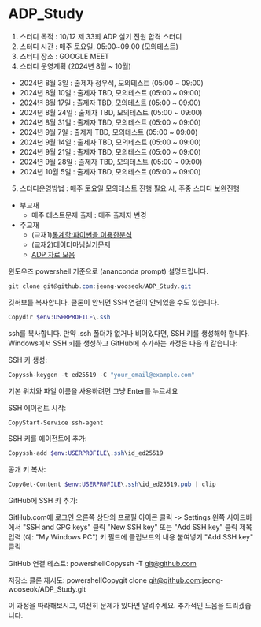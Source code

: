 # ADP_Study

1. 스터디 목적 : 10/12 제 33회 ADP 실기 전원 합격 스터디
2. 스터디 시간 : 매주 토요일, 05:00~09:00 (모의테스트)
3. 스터디 장소 : GOOGLE MEET
4. 스터디 운영계획 (2024년 8월 ~ 10월)
- 2024년 8월 3일 : 출제자 정우석, 모의테스트 (05:00 ~ 09:00)
- 2024년 8월 10일 : 출제자 TBD, 모의테스트 (05:00 ~ 09:00)
- 2024년 8월 17일 : 출제자 TBD, 모의테스트 (05:00 ~ 09:00)
- 2024년 8월 24일 : 출제자 TBD, 모의테스트 (05:00 ~ 09:00)
- 2024년 8월 31일 : 출제자 TBD, 모의테스트 (05:00 ~ 09:00)
- 2024년 9월 7일 : 출제자 TBD, 모의테스트 (05:00 ~ 09:00)
- 2024년 9월 14일 : 출제자 TBD, 모의테스트 (05:00 ~ 09:00)
- 2024년 9월 21일 : 출제자 TBD, 모의테스트 (05:00 ~ 09:00)
- 2024년 9월 28일 : 출제자 TBD, 모의테스트 (05:00 ~ 09:00)
- 2024년 10월 5일 : 출제자 TBD, 모의테스트 (05:00 ~ 09:00)

5. 스터디운영방법 : 매주 토요일 모의테스트 진행
                  필요 시, 주중 스터디 보완진행
- 부교재 
	+ 매주 테스트문제 출제 : 매주 출제자 변경
- 주교재 
	+ (교재1)[통계학:파이썬을 이용한분석](https://ridibooks.com/books/754039038?_s=search&_q=%ED%86%B5%EA%B3%84%ED%95%99%3A%ED%8C%8C%EC%9D%B4%EC%8D%AC%EC%9D%84+%EC%9D%B4%EC%9A%A9%ED%95%9C%EB%B6%84%EC%84%9D&_rdt_sid=search&_rdt_idx=0)
	+ (교재2)[데이터마님실기문제](https://www.datamanim.com/dataset/ADPpb/index.html)
	+ [ADP 자료 모음](https://github.com/jeong-wooseok/ADPfork)


윈도우즈 powershell 기준으로 (ananconda prompt) 설명드립니다.
```powershell
git clone git@github.com:jeong-wooseok/ADP_Study.git
```
깃허브를 복사합니다. 클론이 안되면 SSH 연결이 안되었을 수도 있습니다.

```powershell
Copydir $env:USERPROFILE\.ssh
```
ssh를 복사합니다.
만약 .ssh 폴더가 없거나 비어있다면, SSH 키를 생성해야 합니다. Windows에서 SSH 키를 생성하고 GitHub에 추가하는 과정은 다음과 같습니다:

SSH 키 생성:
```powershell
Copyssh-keygen -t ed25519 -C "your_email@example.com"
```
기본 위치와 파일 이름을 사용하려면 그냥 Enter를 누르세요


SSH 에이전트 시작:
```powershell
CopyStart-Service ssh-agent
```

SSH 키를 에이전트에 추가:
```powershell
Copyssh-add $env:USERPROFILE\.ssh\id_ed25519
```

공개 키 복사:
```powershell
CopyGet-Content $env:USERPROFILE\.ssh\id_ed25519.pub | clip
```
GitHub에 SSH 키 추가:

GitHub.com에 로그인
오른쪽 상단의 프로필 아이콘 클릭 -> Settings
왼쪽 사이드바에서 "SSH and GPG keys" 클릭
"New SSH key" 또는 "Add SSH key" 클릭
제목 입력 (예: "My Windows PC")
키 필드에 클립보드의 내용 붙여넣기
"Add SSH key" 클릭


GitHub 연결 테스트:
powershellCopyssh -T git@github.com

저장소 클론 재시도:
powershellCopygit clone git@github.com:jeong-wooseok/ADP_Study.git


이 과정을 따라해보시고, 여전히 문제가 있다면 알려주세요. 추가적인 도움을 드리겠습니다.
